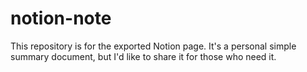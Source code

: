 # notion-note
This repository is for the exported Notion page. It's a personal simple summary document, but I'd like to share it for those who need it.
